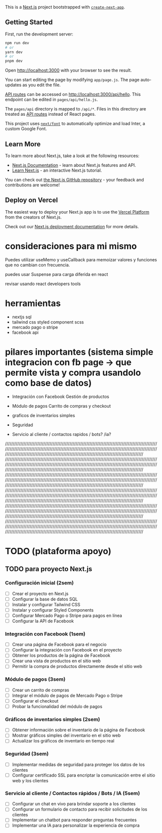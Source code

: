 This is a [Next.js](https://nextjs.org/) project bootstrapped with [`create-next-app`](https://github.com/vercel/next.js/tree/canary/packages/create-next-app).

## Getting Started

First, run the development server:

```bash
npm run dev
# or
yarn dev
# or
pnpm dev
```

Open [http://localhost:3000](http://localhost:3000) with your browser to see the result.

You can start editing the page by modifying `app/page.js`. The page auto-updates as you edit the file.

[API routes](https://nextjs.org/docs/api-routes/introduction) can be accessed on [http://localhost:3000/api/hello](http://localhost:3000/api/hello). This endpoint can be edited in `pages/api/hello.js`.

The `pages/api` directory is mapped to `/api/*`. Files in this directory are treated as [API routes](https://nextjs.org/docs/api-routes/introduction) instead of React pages.

This project uses [`next/font`](https://nextjs.org/docs/basic-features/font-optimization) to automatically optimize and load Inter, a custom Google Font.

## Learn More

To learn more about Next.js, take a look at the following resources:

- [Next.js Documentation](https://nextjs.org/docs) - learn about Next.js features and API.
- [Learn Next.js](https://nextjs.org/learn) - an interactive Next.js tutorial.

You can check out [the Next.js GitHub repository](https://github.com/vercel/next.js/) - your feedback and contributions are welcome!

## Deploy on Vercel

The easiest way to deploy your Next.js app is to use the [Vercel Platform](https://vercel.com/new?utm_medium=default-template&filter=next.js&utm_source=create-next-app&utm_campaign=create-next-app-readme) from the creators of Next.js.

Check out our [Next.js deployment documentation](https://nextjs.org/docs/deployment) for more details.

# consideraciones para mi mismo

Puedes utilizar useMemo y useCallback para memoizar valores y funciones que no cambian con frecuencia.

puedes usar Suspense para carga diferida en react

revisar usando react developers tools

# herramientas

- nextjs
  sql
- tailwind css
  styled component
  scss
- mercado pago o stripe
- facebook api

# pilares importantes (sistema simple integracion con fb page -> que permite vista y compra usandolo como base de datos)

- Integración con Facebook
  Gestión de productos

- Módulo de pagos
  Carrito de compras y checkout

- graficos de inventarios simples

- Seguridad

- Servicio al cliente / contactos rapidos / bots? /ia?

////////////////////////////////////////////////////////////////////////////////////////////////////////////////////////////////////////////////////////////////////////////////////////////////////////////////////////////////////////////////////////////////////////////////////////////////
////////////////////////////////////////////////////////////////////////////////////////////////////////////////////////////////////////////////////////////////////////////////////////////////////////////////////////////////////////////////////////////////////////////////////////////////
////////////////////////////////////////////////////////////////////////////////////////////////////////////////////////////////////////////////////////////////////////////////////////////////////////////////////////////////////////////////////////////////////////////////////////////////
////////////////////////////////////////////////////////////////////////////////////////////////////////////////////////////////////////////////////////////////////////////////////////////////////////////////////////////////////////////////////////////////////////////////////////////////
////////////////////////////////////////////////////////////////////////////////////////////////////////////////////////////////////////////////////////////////////////////////////////////////////////////////////////////////////////////////////////////////////////////////////////////////
////////////////////////////////////////////////////////////////////////////////////////////////////////////////////////////////////////////////////////////////////////////////////////////////////////////////////////////////////////////////////////////////////////////////////////////////

# TODO (plataforma apoyo)

## TODO para proyecto Next.js

### Configuración inicial (2sem)

- [ ] Crear el proyecto en Next.js
- [ ] Configurar la base de datos SQL
- [ ] Instalar y configurar Tailwind CSS
- [ ] Instalar y configurar Styled Components
- [ ] Configurar Mercado Pago o Stripe para pagos en línea
- [ ] Configurar la API de Facebook

### Integración con Facebook (1sem)

- [ ] Crear una página de Facebook para el negocio
- [ ] Configurar la integración con Facebook en el proyecto
- [ ] Obtener los productos de la página de Facebook
- [ ] Crear una vista de productos en el sitio web
- [ ] Permitir la compra de productos directamente desde el sitio web

### Módulo de pagos (3sem)

- [ ] Crear un carrito de compras
- [ ] Integrar el módulo de pagos de Mercado Pago o Stripe
- [ ] Configurar el checkout
- [ ] Probar la funcionalidad del módulo de pagos

### Gráficos de inventarios simples (2sem)

- [ ] Obtener información sobre el inventario de la página de Facebook
- [ ] Mostrar gráficos simples del inventario en el sitio web
- [ ] Actualizar los gráficos de inventario en tiempo real

### Seguridad (3sem)

- [ ] Implementar medidas de seguridad para proteger los datos de los clientes
- [ ] Configurar certificado SSL para encriptar la comunicación entre el sitio web y los clientes

### Servicio al cliente / Contactos rápidos / Bots / IA (5sem)

- [ ] Configurar un chat en vivo para brindar soporte a los clientes
- [ ] Configurar un formulario de contacto para recibir solicitudes de los clientes
- [ ] Implementar un chatbot para responder preguntas frecuentes
- [ ] Implementar una IA para personalizar la experiencia de compra
